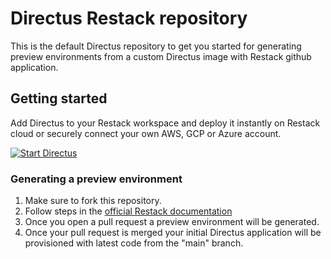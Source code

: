 # Directus Restack repository

This is the default Directus repository to get you started for generating preview environments from a custom Directus image with Restack github application.

## Getting started

Add Directus to your Restack workspace and deploy it instantly on Restack cloud or securely connect your own AWS, GCP or Azure account.

[![Start Directus](https://cdn.sanity.io/images/ev3amoz3/production/cdab779fcefb18a7cac95a0a74d5442abad47fca-257x57.png)](https://console.restack.io/onboarding/store/50ce0aaa-ab29-46fe-8dc7-c85dd56d192d)

### Generating a preview environment

1. Make sure to fork this repository.
2. Follow steps in the [official Restack documentation](https://www.restack.io/docs/directus)
3. Once you open a pull request a preview environment will be generated.
4. Once your pull request is merged your initial Directus application will be provisioned with latest code from the "main" branch.
